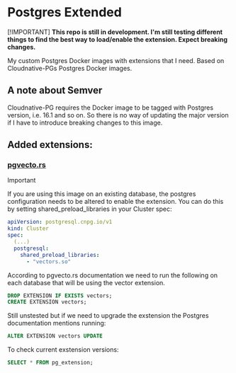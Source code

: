 # Postgres Extended

[!IMPORTANT]
**This repo is still in development. I'm still testing different things to find the best way to load/enable the extension. Expect breaking changes.**

My custom Postgres Docker images with extensions that I need. Based on Cloudnative-PGs Postgres Docker images.

## A note about Semver

Cloudnative-PG requires the Docker image to be tagged with Postgres version, i.e. 16.1 and so on. So there is no way of updating the major version if I have to introduce breaking changes to this image.

## Added extensions:

### [pgvecto.rs](https://github.com/tensorchord/pgvecto.rs)

> [!IMPORTANT]
> If you are using this image on an existing database, the postgres configuration needs to be
> altered to enable the extension. You can do this by setting shared_preload_libraries in your Cluster spec:
> ```yaml
> apiVersion: postgresql.cnpg.io/v1
> kind: Cluster
> spec:
>   (...)
>   postgresql:
>     shared_preload_libraries:
>       - "vectors.so"
>   ```

According to pgvecto.rs documentation we need to run the following on each database that will be using the vector extension.

```sql
DROP EXTENSION IF EXISTS vectors;
CREATE EXTENSION vectors;
```

Still unstested but if we need to upgrade the exstension the Postgres documentation mentions running:
```sql
ALTER EXTENSION vectors UPDATE
```

To check current exstension versions:
```sql
SELECT * FROM pg_extension;
```